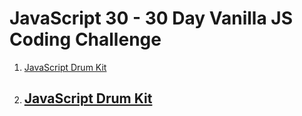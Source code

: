 # JavaScript 30 - 30 Day Vanilla JS Coding Challenge

1. [JavaScript Drum Kit](https://rm-javascriptdrumkit.netlify.app/)
2. ## [JavaScript Drum Kit](https://rm-javascriptdrumkit.netlify.app/)
